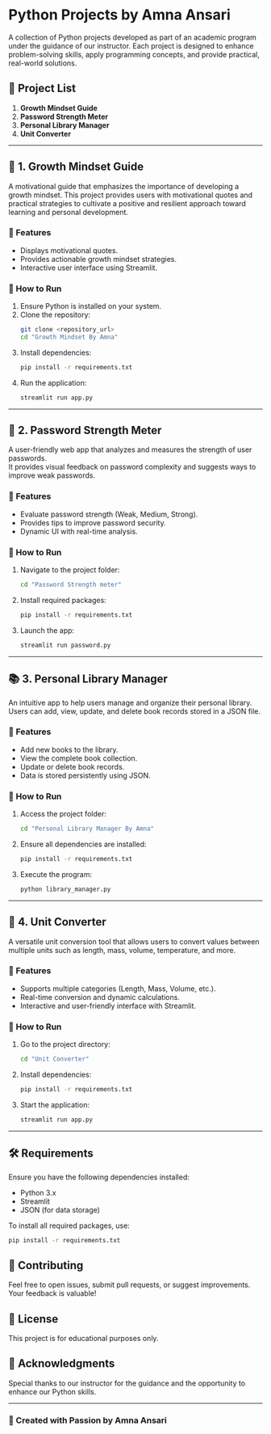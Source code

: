 # Python Projects by Amna Ansari

A collection of Python projects developed as part of an academic program under the guidance of our instructor. 
Each project is designed to enhance problem-solving skills, apply programming concepts, and provide practical, real-world solutions.

## 📂 Project List

1. **Growth Mindset Guide** <br> 
2. **Password Strength Meter** <br> 
3. **Personal Library Manager** <br> 
4. **Unit Converter** 

---

## 📘 1. Growth Mindset Guide

A motivational guide that emphasizes the importance of developing a growth mindset.
 This project provides users with motivational quotes and practical strategies to cultivate a positive and resilient approach toward learning and personal development.

### 🔧 Features

- Displays motivational quotes. <br> 
- Provides actionable growth mindset strategies. <br> 
- Interactive user interface using Streamlit. 

### 📌 How to Run

1. Ensure Python is installed on your system.
2. Clone the repository:
   ```bash
   git clone <repository_url>
   cd "Growth Mindset By Amna"
   ```
3. Install dependencies:
   ```bash
   pip install -r requirements.txt
   ```
4. Run the application:
   ```bash
   streamlit run app.py
   ```

---

## 🔐 2. Password Strength Meter

A user-friendly web app that analyzes and measures the strength of user passwords. <br> 
 It provides visual feedback on password complexity and suggests ways to improve weak passwords.

### 🔧 Features

- Evaluate password strength (Weak, Medium, Strong). <br> 
- Provides tips to improve password security. <br> 
- Dynamic UI with real-time analysis. 

### 📌 How to Run

1. Navigate to the project folder:
   ```bash
   cd "Password Strength meter"
   ```
2. Install required packages:
   ```bash
   pip install -r requirements.txt
   ```
3. Launch the app:
   ```bash
   streamlit run password.py
   ```

---

## 📚 3. Personal Library Manager

An intuitive app to help users manage and organize their personal library. Users can add, view, update, and delete book records stored in a JSON file.

### 🔧 Features

- Add new books to the library. <br> 
- View the complete book collection. <br> 
- Update or delete book records. <br> 
- Data is stored persistently using JSON.

### 📌 How to Run

1. Access the project folder:
   ```bash
   cd "Personal Library Manager By Amna"
   ```
2. Ensure all dependencies are installed:
   ```bash
   pip install -r requirements.txt
   ```
3. Execute the program:
   ```bash
   python library_manager.py
   ```

---

## 📏 4. Unit Converter

A versatile unit conversion tool that allows users to convert values between multiple units such as length, mass, volume, temperature, and more.

### 🔧 Features

- Supports multiple categories (Length, Mass, Volume, etc.). <br> 
- Real-time conversion and dynamic calculations. <br> 
- Interactive and user-friendly interface with Streamlit.

### 📌 How to Run

1. Go to the project directory:
   ```bash
   cd "Unit Converter"
   ```
2. Install dependencies:
   ```bash
   pip install -r requirements.txt
   ```
3. Start the application:
   ```bash
   streamlit run app.py
   ```

---

## 🛠️ Requirements

Ensure you have the following dependencies installed:

- Python 3.x
- Streamlit
- JSON (for data storage)

To install all required packages, use:
```bash
pip install -r requirements.txt
```

## 🤝 Contributing

Feel free to open issues, submit pull requests, or suggest improvements. Your feedback is valuable!

## 📄 License

This project is for educational purposes only.

## 💙 Acknowledgments

Special thanks to our instructor for the guidance and the opportunity to enhance our Python skills.

---

### 📌 Created with Passion by **Amna Ansari**

